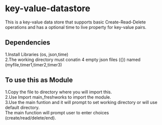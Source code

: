 # key-value-datastore
This is a key-value data store that supports basic Create-Read-Delete operations and has a optional time to live property for key-value pairs.  

## Dependencies
1.Install Libraries (os, json,time)  
2.The working directory must conatin 4 empty json files ({}) named (myfile,timer1,timer2,timer3)  

## To use this as Module
1.Copy the file to directory where you will import this.  
2.Use Import main_freshworks to import the module.  
3.Use the main funtion and it will prompt to set working directory or will use default directory.  
  The main function will prompt user to enter choices (create/read/delete/end).  
  
